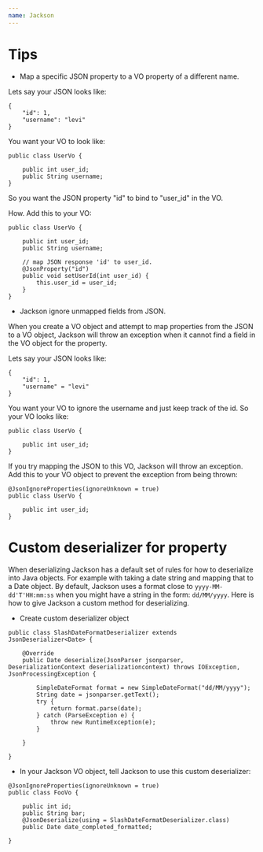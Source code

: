 ```yaml
---
name: Jackson
---
```


# Tips

* Map a specific JSON property to a VO property of a different name.

Lets say your JSON looks like:
```
{
    "id": 1,
    "username": "levi"
}
```
You want your VO to look like:
```
public class UserVo {

    public int user_id;
    public String username;
}
```
So you want the JSON property "id" to bind to "user_id" in the VO.

How. Add this to your VO:
```
public class UserVo {

    public int user_id;
    public String username;

    // map JSON response 'id' to user_id.
    @JsonProperty("id")
    public void setUserId(int user_id) {
        this.user_id = user_id;
    }
}
```

* Jackson ignore unmapped fields from JSON.

When you create a VO object and attempt to map properties from the JSON to a VO object, Jackson will throw an exception when it cannot find a field in the VO object for the property.

Lets say your JSON looks like:
```
{
    "id": 1,
    "username" = "levi"
}
```
You want your VO to ignore the username and just keep track of the id. So your VO looks like:
```
public class UserVo {

    public int user_id;
}
```
If you try mapping the JSON to this VO, Jackson will throw an exception. Add this to your VO object to prevent the exception from being thrown:
```
@JsonIgnoreProperties(ignoreUnknown = true)
public class UserVo {

    public int user_id;
}
```

# Custom deserializer for property

When deserializing Jackson has a default set of rules for how to deserialize into Java objects. For example with taking a date string and mapping that to a Date object. By default, Jackson uses a format close to `yyyy-MM-dd'T'HH:mm:ss` when you might have a string in the form: `dd/MM/yyyy`. Here is how to give Jackson a custom method for deserializing.

* Create custom deserializer object

```
public class SlashDateFormatDeserializer extends JsonDeserializer<Date> {

    @Override
    public Date deserialize(JsonParser jsonparser, DeserializationContext deserializationcontext) throws IOException, JsonProcessingException {

        SimpleDateFormat format = new SimpleDateFormat("dd/MM/yyyy");
        String date = jsonparser.getText();
        try {
            return format.parse(date);
        } catch (ParseException e) {
            throw new RuntimeException(e);
        }

    }

}
```

* In your Jackson VO object, tell Jackson to use this custom deserializer:

```
@JsonIgnoreProperties(ignoreUnknown = true)
public class FooVo {

    public int id;
    public String bar;
    @JsonDeserialize(using = SlashDateFormatDeserializer.class)
    public Date date_completed_formatted;

}
```
